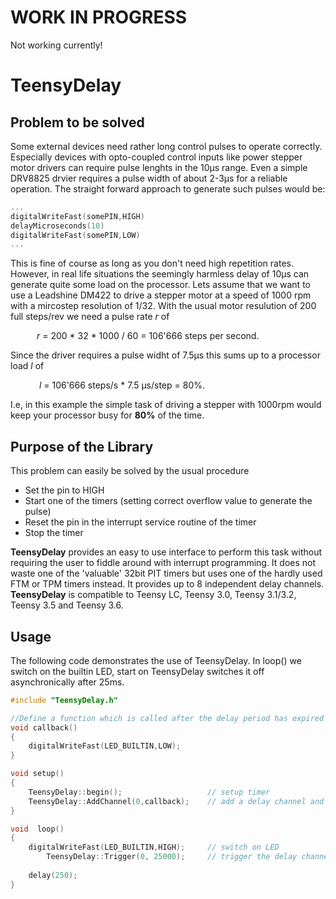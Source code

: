 # WORK IN PROGRESS
Not working currently!

# TeensyDelay
## Problem to be solved 
Some external devices need rather long control pulses to operate correctly. Especially devices with opto-coupled control inputs like power stepper motor drivers can require pulse lenghts in the 10µs range. Even a simple DRV8825 drvier requires a pulse width of about 2-3µs for a reliable operation. The straight forward approach to generate such pulses would be:
```c++
...
digitalWriteFast(somePIN,HIGH)
delayMicroseconds(10)
digitalWriteFast(somePIN,LOW)
...
```
This is fine of course as long as you don't need high repetition rates. However, in real life situations the seemingly harmless delay of 10µs can generate quite some load on the processor. Lets assume that we want to use a Leadshine DM422 to drive a stepper motor at a speed of 1000 rpm with a mircostep resolution of 1/32. With the usual motor resulution of 200 full steps/rev we need a pulse rate *r* of

&emsp;&emsp;&emsp;*r* = 200 * 32 * 1000 / 60 = 106'666  steps per second.

Since the driver requires a pulse widht of 7.5µs this sums up to a processor load *l* of

&emsp;&emsp;&emsp; *l* = 106'666 steps/s * 7.5 µs/step = 80%.

I.e, in this example the simple task of driving a stepper with 1000rpm would  keep your processor busy for **80%** of the time. 

## Purpose of the Library
This problem can easily be solved  by the usual procedure
- Set the pin to HIGH
- Start one of the timers (setting correct overflow value to generate the pulse)
- Reset the pin in the interrupt service routine of the timer
- Stop the timer

**TeensyDelay** provides an easy to use interface to perform this task without requiring the user to fiddle around with interrupt programming. It does not waste one of the 'valuable' 32bit PIT timers but uses one of the hardly used FTM or TPM timers instead. It provides up to 8 independent delay channels. **TeensyDelay** is compatible to Teensy LC, Teensy 3.0, Teensy 3.1/3.2, Teensy 3.5 and Teensy 3.6. 

## Usage
The following code demonstrates the use of TeensyDelay. In loop() we switch on the builtin LED, start on
TeensyDelay switches it off asynchronically after 25ms. 
```c++
#include "TeensyDelay.h"

//Define a function which is called after the delay period has expired
void callback() 
{
    digitalWriteFast(LED_BUILTIN,LOW);
}

void setup()
{
    TeensyDelay::begin();                   // setup timer
    TeensyDelay::AddChannel(0,callback);    // add a delay channel and attach callback function
}

void  loop()
{
    digitalWriteFast(LED_BUILTIN,HIGH);     // switch on LED
        TeensyDelay::Trigger(0, 25000);     // trigger the delay channel, callback will be invoked 25000µs after this call
    
    delay(250);                     
}
```



[//]: # (These are reference links used in the body of this note and get stripped out when the markdown processor does its job. There is no need to format nicely because it shouldn't be seen. Thanks SO - http://stackoverflow.com/questions/4823468/store-comments-in-markdown-syntax)

   [PJRC]: <https://www.pjrc.com/teensy/pinout.html>
